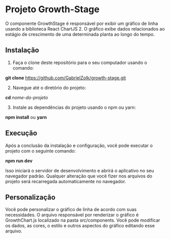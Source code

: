 # Projeto Growth-Stage

O componente GrowthStage é responsável por exibir um gráfico de linha usando a biblioteca React ChartJS 2. O gráfico exibe dados relacionados ao estágio de crescimento de uma determinada planta ao longo do tempo.

## Instalação

1. Faça o clone deste repositório para o seu computador usando o comando:

**git clone** https://github.com/GabrielZolk/growth-stage.git

2. Navegue até o diretório do projeto:

**cd** *nome-do-projeto*

3. Instale as dependências do projeto usando o npm ou yarn:

**npm install** ou **yarn**

## Execução

Após a conclusão da instalação e configuração, você pode executar o projeto com o seguinte comando:

**npm run dev**

Isso iniciará o servidor de desenvolvimento e abrirá o aplicativo no seu navegador padrão. Qualquer alteração que você fizer nos arquivos do projeto será recarregada automaticamente no navegador.

## Personalização

Você pode personalizar o gráfico de linha de acordo com suas necessidades. O arquivo responsável por renderizar o gráfico é GrowthChart.js localizado na pasta src/components. Você pode modificar os dados, as cores, o estilo e outros aspectos do gráfico editando esse arquivo.